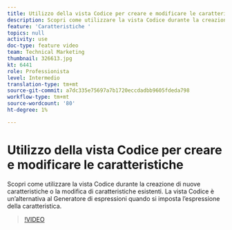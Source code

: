 ```yaml
---
title: Utilizzo della vista Codice per creare e modificare le caratteristiche
description: Scopri come utilizzare la vista Codice durante la creazione di nuove caratteristiche o la modifica di caratteristiche esistenti. La vista Codice è un’alternativa al Generatore di espressioni quando si imposta l’espressione della caratteristica.
feature: 'Caratteristiche '
topics: null
activity: use
doc-type: feature video
team: Technical Marketing
thumbnail: 326613.jpg
kt: 6441
role: Professionista
level: Intermedio
translation-type: tm+mt
source-git-commit: a7dc335e75697a7b1720eccdadbb9605fdeda798
workflow-type: tm+mt
source-wordcount: '80'
ht-degree: 1%

---
```



# Utilizzo della vista Codice per creare e modificare le caratteristiche

Scopri come utilizzare la vista Codice durante la creazione di nuove caratteristiche o la modifica di caratteristiche esistenti. La vista Codice è un’alternativa al Generatore di espressioni quando si imposta l’espressione della caratteristica.

>[!VIDEO](https://video.tv.adobe.com/v/326613/?quality=12&learn=on)
